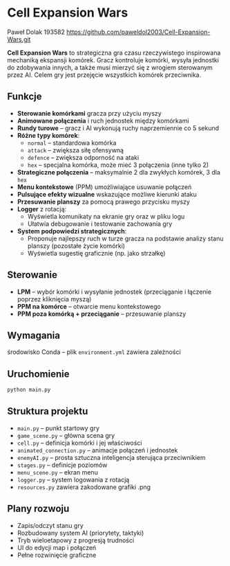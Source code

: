 # Cell Expansion Wars
Paweł Dolak 193582
https://github.com/paweldol2003/Cell-Expansion-Wars.git

**Cell Expansion Wars** to strategiczna gra czasu rzeczywistego inspirowana mechaniką ekspansji komórek. Gracz kontroluje komórki, wysyła jednostki do zdobywania innych, a także musi mierzyć się z wrogiem sterowanym przez AI. Celem gry jest przejęcie wszystkich komórek przeciwnika.

## Funkcje

- **Sterowanie komórkami** gracza przy użyciu myszy
- **Animowane połączenia** i ruch jednostek między komórkami
- **Rundy turowe** – gracz i AI wykonują ruchy naprzemiennie co 5 sekund
- **Różne typy komórek**:
  - `normal` – standardowa komórka
  - `attack` – zwiększa siłę ofensywną
  - `defence` – zwiększa odporność na ataki
  - `hex` – specjalna komórka, może mieć 3 połączenia (inne tylko 2)
- **Strategiczne połączenia** – maksymalnie 2 dla zwykłych komórek, 3 dla `hex`
- **Menu kontekstowe** (PPM) umożliwiające usuwanie połączeń
- **Pulsujące efekty wizualne** wskazujące możliwe kierunki ataku
- **Przesuwanie planszy** za pomocą prawego przycisku myszy
- **Logger** z rotacją:
  - Wyświetla komunikaty na ekranie gry oraz w pliku logu
  - Ułatwia debugowanie i testowanie zachowania gry
- **System podpowiedzi strategicznych**:
  - Proponuje najlepszy ruch w turze gracza na podstawie analizy stanu planszy (pozostałe życie komórki)
  - Wyświetla sugestię graficznie (np. jako strzałkę)

## Sterowanie

- **LPM** – wybór komórki i wysyłanie jednostek (przeciąganie i łączenie poprzez kliknięcia myszą)
- **PPM na komórce** – otwarcie menu kontekstowego
- **PPM poza komórką + przeciąganie** – przesuwanie planszy


## Wymagania

środowisko Conda – plik `environment.yml` zawiera zależności

## Uruchomienie

```bash
python main.py
```

## Struktura projektu

- `main.py` – punkt startowy gry
- `game_scene.py` – główna scena gry
- `cell.py` – definicja komórki i jej właściwości
- `animated_connection.py` – animacje połączeń i jednostek
- `enemyAI.py` – prosta sztuczna inteligencja sterująca przeciwnikiem
- `stages.py` – definicje poziomów
- `menu_scene.py` – ekran menu
- `logger.py` – system logowania z rotacją
- `resources.py` zawiera zakodowane grafiki .png

## Plany rozwoju

- Zapis/odczyt stanu gry
- Rozbudowany system AI (priorytety, taktyki)
- Tryb wieloetapowy z progresją trudności
- UI do edycji map i połączeń
- Pełne rozwinięcie graficzne 
